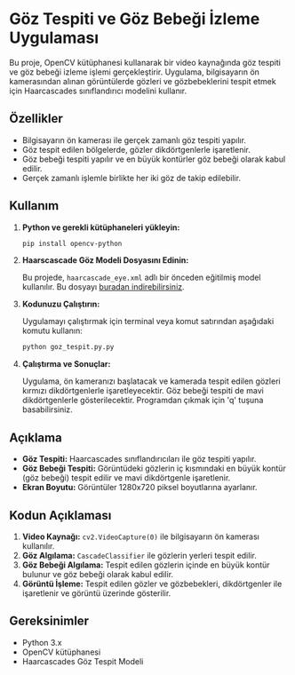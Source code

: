 
# Göz Tespiti ve Göz Bebeği İzleme Uygulaması

Bu proje, OpenCV kütüphanesi kullanarak bir video kaynağında göz tespiti ve göz bebeği izleme işlemi gerçekleştirir. Uygulama, bilgisayarın ön kamerasından alınan görüntülerde gözleri ve gözbebeklerini tespit etmek için Haarcascades sınıflandırıcı modelini kullanır.

## Özellikler

- Bilgisayarın ön kamerası ile gerçek zamanlı göz tespiti yapılır.
- Göz tespit edilen bölgelerde, gözler dikdörtgenlerle işaretlenir.
- Göz bebeği tespiti yapılır ve en büyük kontürler göz bebeği olarak kabul edilir.
- Gerçek zamanlı işlemle birlikte her iki göz de takip edilebilir.

## Kullanım

1. **Python ve gerekli kütüphaneleri yükleyin:**

   ```bash
   pip install opencv-python
   ```

2. **Haarscascade Göz Modeli Dosyasını Edinin:**

   Bu projede, `haarcascade_eye.xml` adlı bir önceden eğitilmiş model kullanılır. Bu dosyayı [buradan indirebilirsiniz](https://github.com/opencv/opencv/tree/master/data/haarcascades).

3. **Kodunuzu Çalıştırın:**

   Uygulamayı çalıştırmak için terminal veya komut satırından aşağıdaki komutu kullanın:

   ```bash
   python goz_tespit.py.py
   ```

4. **Çalıştırma ve Sonuçlar:**

   Uygulama, ön kameranızı başlatacak ve kamerada tespit edilen gözleri kırmızı dikdörtgenlerle işaretleyecektir. Göz bebeği tespiti de mavi dikdörtgenlerle gösterilecektir. Programdan çıkmak için 'q' tuşuna basabilirsiniz.

## Açıklama

- **Göz Tespiti:** Haarcascades sınıflandırıcıları ile göz tespiti yapılır.
- **Göz Bebeği Tespiti:** Görüntüdeki gözlerin iç kısmındaki en büyük kontür (göz bebeği) tespit edilir ve mavi dikdörtgenle işaretlenir.
- **Ekran Boyutu:** Görüntüler 1280x720 piksel boyutlarına ayarlanır.

## Kodun Açıklaması

1. **Video Kaynağı:** `cv2.VideoCapture(0)` ile bilgisayarın ön kamerası kullanılır.
2. **Göz Algılama:** `CascadeClassifier` ile gözlerin yerleri tespit edilir.
3. **Göz Bebeği Algılama:** Tespit edilen gözlerin içinde en büyük kontür bulunur ve göz bebeği olarak kabul edilir.
4. **Görüntü İşleme:** Tespit edilen gözler ve gözbebekleri, dikdörtgenler ile işaretlenir ve görüntü üzerinde gösterilir.

## Gereksinimler

- Python 3.x
- OpenCV kütüphanesi
- Haarcascades Göz Tespit Modeli
